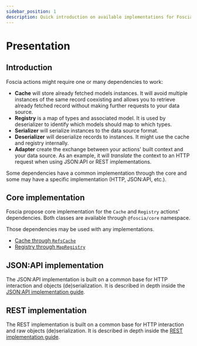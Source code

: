 ```yaml
---
sidebar_position: 1
description: Quick introduction on available implementations for Foscia.
---
```


# Presentation

## Introduction

Foscia actions might require one or many dependencies to work:

-   **Cache** will store already fetched models instances. It will avoid
    multiple instances of the same record coexisting and allows you to retrieve
    already fetched record without making further requests to your data source.
-   **Registry** is a map of types and associated model. It is used by
    deserializer to identify which models should map to which types.
-   **Serializer** will serialize instances to the data source format.
-   **Deserializer** will deserialize records to instances. It might use the
    cache and registry internally.
-   **Adapter** create the exchange between your actions' built context and your
    data source. As an example, it will _translate_ the context to an HTTP
    request when using JSON:API or REST implementations.

Some dependencies have a common implementation through the core and some may
have a specific implementation (HTTP, JSON:API, etc.).

## Core implementation

Foscia propose core implementation for the `Cache` and `Registry` actions'
dependencies. Both classes are available through `@foscia/core` namespace.

Those dependencies may be used with any implementations.

-   [Cache through `RefsCache`](/docs/guides/implementations/cache)
-   [Registry through `MapRegistry`](/docs/guides/implementations/registry)

## JSON:API implementation

The JSON:API implementation is built on a common base for HTTP interaction and
objects (de)serialization. It is described in depth inside the
[JSON:API implementation guide](/docs/guides/implementations/jsonapi).

## REST implementation

The REST implementation is built on a common base for HTTP interaction and raw
objects (de)serialization. It is described in depth inside the
[REST implementation guide](/docs/guides/implementations/rest).
